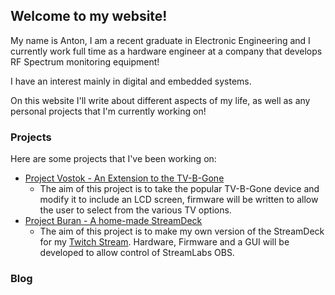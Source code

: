 ## Welcome to my website!

My name is Anton, I am a recent graduate in Electronic Engineering and I currently work full time as a hardware engineer at a company that develops RF Spectrum monitoring equipment!

I have an interest mainly in digital and embedded systems.

On this website I'll write about different aspects of my life, as well as any personal projects that I'm currently working on!

### Projects

Here are some projects that I've been working on: 
* [Project Vostok - An Extension to the TV-B-Gone](https://github.com/antonnikitin97/ProjectVostok)
  * The aim of this project is to take the popular TV-B-Gone device and modify it to include an LCD screen, firmware will be written to allow the user to select from the various
  TV options.
* [Project Buran - A home-made StreamDeck](https://github.com/antonnikitin97/project_buran)
  * The aim of this project is to make my own version of the StreamDeck for my [Twitch Stream](https://www.twitch.tv/tohaaaa97). Hardware, Firmware and a GUI will be developed to allow control of StreamLabs OBS.


### Blog

